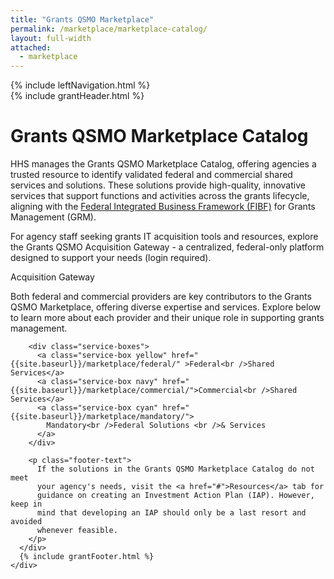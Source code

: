 ```yaml
---
title: "Grants QSMO Marketplace"
permalink: /marketplace/marketplace-catalog/
layout: full-width
attached:
  - marketplace
---
```


<div class="grid-container">
  <div id="esgms-header" class="grid-row">
    {% include leftNavigation.html %}
    <div class="column-left desktop:grid-col-9">
      {% include grantHeader.html %}
      <div class="home-content">
        <h1>Grants QSMO Marketplace Catalog</h1>
        <p>
          HHS manages the Grants QSMO Marketplace Catalog, offering agencies a
          trusted resource to identify validated federal and commercial shared
          services and solutions. These solutions provide high-quality,
          innovative services that support functions and activities across the
          grants lifecycle, aligning with the
          <a href="#" class="blue-link"
            >Federal Integrated Business Framework (FIBF)</a
          >
          for Grants Management (GRM).
        </p>
        <p>
          For agency staff seeking grants IT acquisition tools and resources,
          explore the Grants QSMO Acquisition Gateway - a centralized,
          federal-only platform designed to support your needs (login required).
        </p>
        <a class="button">Acquisition Gateway</a>
        <p>
          Both federal and commercial providers are key contributors to the
          Grants QSMO Marketplace, offering diverse expertise and services.
          Explore below to learn more about each provider and their unique role
          in supporting grants management.
        </p>

        <div class="service-boxes">
          <a class="service-box yellow" href="{{site.baseurl}}/marketplace/federal/" >Federal<br />Shared Services</a>
          <a class="service-box navy" href="{{site.baseurl}}/marketplace/commercial/">Commercial<br />Shared Services</a>
          <a class="service-box cyan" href="{{site.baseurl}}/marketplace/mandatory/">
            Mandatory<br />Federal Solutions <br />& Services
          </a>
        </div>

        <p class="footer-text">
          If the solutions in the Grants QSMO Marketplace Catalog do not meet
          your agency's needs, visit the <a href="#">Resources</a> tab for
          guidance on creating an Investment Action Plan (IAP). However, keep in
          mind that developing an IAP should only be a last resort and avoided
          whenever feasible.
        </p>
      </div>
      {% include grantFooter.html %}
    </div>
  </div>
</div>
